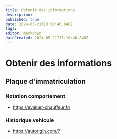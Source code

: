 ```yaml
---
title: Obtenir des informations
description: 
published: true
date: 2024-05-21T13:10:46.848Z
tags: 
editor: markdown
dateCreated: 2024-05-21T13:10:46.848Z
---
```


# Obtenir des informations

## Plaque d'immatriculation

### Notation comportement

- <https://evaluer-chauffeur.fr/>

### Historique vehicule

- <https://autorigin.com/?>
